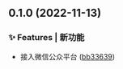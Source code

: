 

## 0.1.0 (2022-11-13)


### ✨ Features | 新功能

* 接入微信公众平台 ([bb33639](https://github.com/yszar/obsidian-vuepress/commit/bb33639112b38f6569925d57b8f0f970e1c673ac))